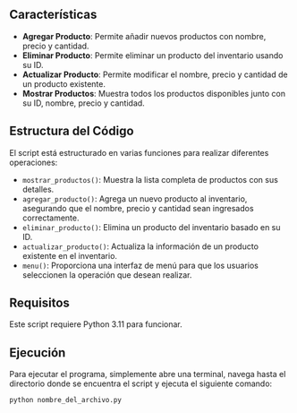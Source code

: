 ## Características

- **Agregar Producto**: Permite añadir nuevos productos con nombre, precio y cantidad.
- **Eliminar Producto**: Permite eliminar un producto del inventario usando su ID.
- **Actualizar Producto**: Permite modificar el nombre, precio y cantidad de un producto existente.
- **Mostrar Productos**: Muestra todos los productos disponibles junto con su ID, nombre, precio y cantidad.

## Estructura del Código

El script está estructurado en varias funciones para realizar diferentes operaciones:

- `mostrar_productos()`: Muestra la lista completa de productos con sus detalles.
- `agregar_producto()`: Agrega un nuevo producto al inventario, asegurando que el nombre, precio y cantidad sean ingresados correctamente.
- `eliminar_producto()`: Elimina un producto del inventario basado en su ID.
- `actualizar_producto()`: Actualiza la información de un producto existente en el inventario.
- `menu()`: Proporciona una interfaz de menú para que los usuarios seleccionen la operación que desean realizar.

## Requisitos

Este script requiere Python 3.11 para funcionar.

## Ejecución

Para ejecutar el programa, simplemente abre una terminal, navega hasta el directorio donde se encuentra el script y ejecuta el siguiente comando:

```bash
python nombre_del_archivo.py
